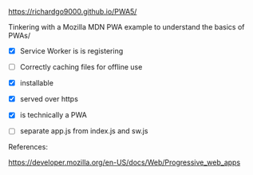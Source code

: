 https://richardgo9000.github.io/PWA5/

Tinkering with a Mozilla MDN PWA example to understand the basics of PWAs/

- [x] Service Worker is is registering

- [ ] Correctly caching files for offline use

- [x] installable

- [x] served over https

- [x] is technically a PWA

- [ ] separate app.js from index.js and sw.js

References:

https://developer.mozilla.org/en-US/docs/Web/Progressive_web_apps
